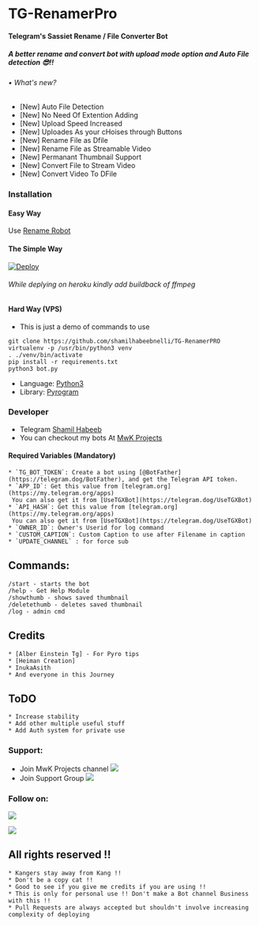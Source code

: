 # TG-RenamerPro

#### Telegram's Sassiet Rename / File Converter Bot
##### A better rename and convert bot with upload mode option and Auto File detection 😎!!

###### • What's new?

- [New] Auto File Detection 
- [New] No Need Of Extention Adding
- [New] Upload Speed Increased
- [New] Uploades As your cHoises through Buttons
- [New] Rename File as Dfile  
- [New] Rename File as Streamable Video
- [New] Permanant Thumbnail Support
- [New] Convert File to Stream Video
- [New] Convert Video To DFile

### Installation

#### Easy Way 
Use [Rename Robot](https://telegram.dog/mwk_renamebot) 

#### The Simple Way
[![Deploy](https://www.herokucdn.com/deploy/button.svg)](https://heroku.com/deploy)

###### While deplying on heroku kindly add buildback of ffmpeg

#### Hard Way (VPS)
* This is just a demo of commands to use

```
git clone https://github.com/shamilhabeebnelli/TG-RenamerPRO
virtualenv -p /usr/bin/python3 venv
. ./venv/bin/activate
pip install -r requirements.txt
python3 bot.py
```
* Language: [Python3](https://www.python.org)
* Library: [Pyrogram](https://docs.pyrogram.org)

### Developer 
* Telegram [Shamil Habeeb](https://telegram.dog/shamilnelli) 
* You can checkout my bots At [MwK Projects](https://telegram.dog/mwklinks)
 

#### Required Variables (Mandatory)
```
* `TG_BOT_TOKEN`: Create a bot using [@BotFather](https://telegram.dog/BotFather), and get the Telegram API token.
* `APP_ID`: Get this value from [telegram.org](https://my.telegram.org/apps)
 You can also get it from [UseTGXBot](https://telegram.dog/UseTGXBot)
* `API_HASH`: Get this value from [telegram.org](https://my.telegram.org/apps)
 You can also get it from [UseTGXBot](https://telegram.dog/UseTGXBot)
* `OWNER_ID`: Owner's Userid for log command
* `CUSTOM_CAPTION`: Custom Caption to use after Filename in caption
* `UPDATE_CHANNEL` : for force sub
```

## Commands:
```
/start - starts the bot
/help - Get Help Module
/showthumb - shows saved thumbnail
/deletethumb - deletes saved thumbnail
/log - admin cmd 
```

## Credits 
```
* [Alber Einstein Tg] - For Pyro tips
* [Heiman Creation]
* InukaAsith
* And everyone in this Journey
``` 

## ToDO
```
* Increase stability
* Add other multiple useful stuff
* Add Auth system for private use 
```

### Support:
* Join MwK Projects channel
<a href="https://telegram.dog/mwklinks"><img src="https://img.shields.io/badge/Telegram-2CA5E0?style=for-the-badge&logo=telegram&logoColor=white"></a>
* Join Support Group
<a href="https://telegrsm.dog/redbullfed"><img src="https://img.shields.io/badge/Telegram-Join%20Telegram%20Group-blue.svg?logo=telegram"></a>

### Follow on:
<p align="left">
<a href="https://github.com/ShamilHabeebnelli"><img src="https://img.shields.io/badge/GitHub-Follow%20on%20GitHub-inactive.svg?logo=github"></a>
</p>
<p align="left">
<a href="https://instagram.com/_shamil.habeeb_"><img src="https://img.shields.io/badge/Instagram-Follow%20on%20Instagram-informational.svg?logo=instagram"></a>
</p>

## All rights reserved !!
```
* Kangers stay away from Kang !!
* Don't be a copy cat !!
* Good to see if you give me credits if you are using !!
* This is only for personal use !! Don't make a Bot channel Business with this !!
* Pull Requests are always accepted but shouldn't involve increasing complexity of deploying
```

